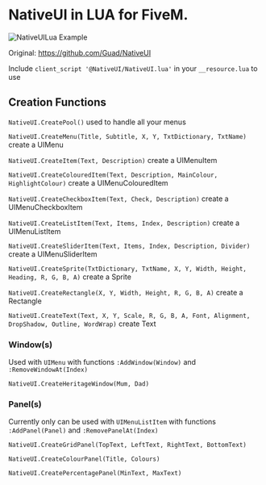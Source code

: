 # NativeUI in LUA for FiveM.
![NativeUILua Example](https://i.gyazo.com/dbf3d6bed1f98fb765e5c8f25b504607.png)

Original: https://github.com/Guad/NativeUI

Include `client_script '@NativeUI/NativeUI.lua'` in your `__resource.lua` to use

## Creation Functions

`NativeUI.CreatePool()` used to handle all your menus

`NativeUI.CreateMenu(Title, Subtitle, X, Y, TxtDictionary, TxtName)` create a UIMenu

`NativeUI.CreateItem(Text, Description)` create a UIMenuItem

`NativeUI.CreateColouredItem(Text, Description, MainColour, HighlightColour)` create a UIMenuColouredItem

`NativeUI.CreateCheckboxItem(Text, Check, Description)` create a UIMenuCheckboxItem

`NativeUI.CreateListItem(Text, Items, Index, Description)` create a UIMenuListItem

`NativeUI.CreateSliderItem(Text, Items, Index, Description, Divider)` create a UIMenuSliderItem

`NativeUI.CreateSprite(TxtDictionary, TxtName, X, Y, Width, Height, Heading, R, G, B, A)` create a Sprite

`NativeUI.CreateRectangle(X, Y, Width, Height, R, G, B, A)` create a Rectangle

`NativeUI.CreateText(Text, X, Y, Scale, R, G, B, A, Font, Alignment, DropShadow, Outline, WordWrap)` create Text

### Window(s)

Used with `UIMenu` with functions `:AddWindow(Window)` and `:RemoveWindowAt(Index)`

`NativeUI.CreateHeritageWindow(Mum, Dad)`

### Panel(s)

Currently only can be used with `UIMenuListItem` with functions `:AddPanel(Panel)` and `:RemovePanelAt(Index)`

`NativeUI.CreateGridPanel(TopText, LeftText, RightText, BottomText)`

`NativeUI.CreateColourPanel(Title, Colours)`

`NativeUI.CreatePercentagePanel(MinText, MaxText)`